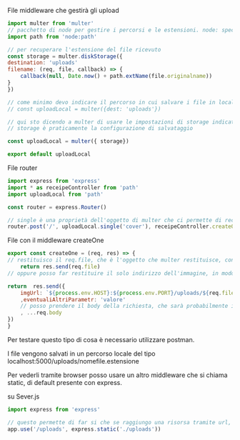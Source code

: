 
File middleware che gestirà gli upload
``` Javascript
import multer from 'multer'
// pacchetto di node per gestire i percorsi e le estensioni. node: specifica che vogliamo il pacchetto path specifico di node
import path from 'node:path'

// per recuperare l'estensione del file ricevuto
const storage = multer.diskStorage({
destination: 'uploads'
filename: (req, file, callback) => {
	callback(null, Date.now() + path.extName(file.originalname))
}
})

// come minimo devo indicare il percorso in cui salvare i file in locale. La cartella deve essere nella root del progetto
// const uploadLocal = multer({dest: 'uploads'})

// qui sto dicendo a multer di usare le impostazioni di storage indicate sopra, che specificano comunque una destinazione fisica sul server, ma poi gli speifico come costruire il filename. Se non lo faccio, i file vengono salvati senza estensione.
// storage è praticamente la configurazione di salvataggio

const uploadLocal = multer({ storage})

export default uploadLocal
```

File router
``` Javascript
import express from 'express'
import * as receipeController from 'path'
import uploadLocal from 'path'

const router = express.Router()

// single è una proprietà dell'oggetto di multer che ci permette di recuperare un singolo file. Cover è la chiave nel frontend nel form, da cui multer recupererà il file (Nell'oggetto FormData)
router.post('/', uploadLocal.single('cover'), receipeController.createOne)
```

File con il middleware createOne
```Javascript
export const createOne = (req, res) => {
// restituisco il req.file, che è l'oggetto che multer restituisce, contenente i dati del file archiviato. 
	return res.send(req.file)
// oppure posso far restituire il solo indirizzo dell'immagine, in modo che poi possa essere usato dal frontend (dopo essere stato salvato nel db)

return  res.send({
	imgUrl: `${process.env.HOST}:${process.env.PORT}/uploads/${req.file.originalname}`
	,eventualiAltriParametr: 'valore'
	// posso prendere il body della richiesta, che sarà probabilmente il resto del form oltre all'immagine, e li restituisco come risposta
	, ...req.body
})
}
```

Per testare questo tipo di cosa è necessario utilizzare postman.

I file vengono salvati in un percorso locale del tipo localhost:5000/uploads/nomefile.estensione

Per vederli tramite browser posso usare un altro middleware che si chiama static, di default presente con express.

su Sever.js
``` Javascript
import express from 'express'

// questo permette di far si che se raggiungo una risorsa tramite url, questa viene visualizzata 
app.use('/uploads', express.static('./uploads'))
```